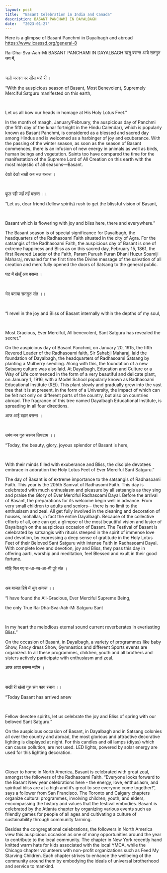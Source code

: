 ```yaml
---
layout: post
title:  "Basant Celebration in India and Canada"
description: BASANT PANCHAMI IN DAYALBAGH 
date:   "2023-01-27"
---
```


Here is a glimpse of Basant Panchmi in Dayalbagh and abroad https://www.icasssd.org/general-8

Ra-Dha-Sva-Aah-Mi
BASANT PANCHAMI IN DAYALBAGH
ऋतु बसन्त आये सतगुरु जग में,

​

चलो चरनन पर सीस धरो री ।

 

“With the auspicious season of Basant, Most Benevolent, Supremely Merciful Satguru manifested on this earth,

​

Let us all bow our heads in homage at His Holy Lotus Feet.”

In the month of maagh, January/February, the auspicious day of Panchmi (the fifth day of the lunar fortnight in the Hindu Calendar), which is popularly known as Basant Panchmi, is considered as a blessed and sacred day among Hindus and is welcomed as a harbinger of joy and exuberance. With the passing of the winter season, as soon as the season of Basant commences, there is an infusion of new energy in animals as well as birds, human beings and vegetation. Saints too have compared the time for the manifestation of the Supreme Lord of All Creation on this earth with the most majestic of all seasons—Basant.

देखो देखो सखी अब चल बसन्त ।

​

फूल रही जहँ तहँ बसन्त ।।

 

“Let us, dear friend (fellow spirits) rush to get the blissful vision of Basant,

​

Basant which is flowering with joy and bliss here, there and everywhere.”

The Basant season is of special significance for Dayalbagh, the headquarters of the Radhasoami Faith situated in the city of Agra. For the satsangis of the Radhasoami Faith,  the auspicious day of Basant is one of extreme happiness and Bliss as on this sacred day, February 15, 1861, the first Revered Leader of the Faith, Param Purush Puran Dhani Huzur Soamiji Maharaj, revealed for the first time the Divine message of the salvation of all creation and mercifully opened the doors of Satsang to the general public.

घट में खेलूँ अब बसन्त ।

​

भेद बताया सतगुरु संत ।।

​

“I revel in the joy and Bliss of Basant internally within the depths of my soul,

​

Most Gracious, Ever Merciful, All benevolent, Sant Satguru has revealed the secret.”

On the auspicious day of Basant Panchmi, on January 20, 1915, the fifth Revered Leader of the Radhasoami faith, Sir Sahabji Maharaj, laid the foundation of Dayalbagh, the headquarters of Radhasoami Satsang by planting a Mulberry seedling. Along with this, the foundation of a new Satsang culture was also laid. At Dayalbagh, Education and Culture or a Way of Life commenced in the form of a very beautiful and delicate plant, on January 1, 1916, with a Model School popularly known as Radhasoami Educational Institute (REI). This plant slowly and gradually grew into the vast tree that it is at present, in the form of a University, the impact of which can be felt not only on different parts of the country, but also on countries abroad.  The fragrance of this tree named Dayalbagh Educational Institute, is spreading in all four directions.

आज आई बहार बसन्त ।

​

उमंग मन गुरु चरनन लिपटाय ।।

 

“Today, the beauty, glory, joyous splendor of Basant is here,

​

With their minds filled with exuberance and Bliss, the disciple devotees embrace in adoration the Holy Lotus Feet of Ever Merciful Sant Satguru.”

The day of Basant is of extreme importance to the satsangis of Radhasoami Faith. This year is the 205th Samvat of Radhasomi Faith. This day is celebrated with much enthusiasm and pleasure by all satsangis as they sing and praise the Glory of Ever Merciful Radhasoami Dayal. Before the arrival of Basant, the preparations for its welcome begin well in advance. From very small children to adults and seniors-- there is no limit to the enthusiasm and zeal. All get fully involved in the cleaning and decoration of houses, mohallas, in fact the entire Dayalbagh.  Because of the collective efforts of all, one can get a glimpse of the most beautiful vision and luster of Dayalbagh on the auspicious occasion of Basant. The Festival of Basant is celebrated by satsangis with rituals steeped in the spirit of immense love and devotion, by expressing a deep sense of gratitude in the Holy Lotus Feet of their Beloved Sant Satguru with intense Faith in Radhasoami Dayal.  With complete love and devotion, joy and Bliss, they pass this day in offering aarti, worship and meditation, feel Blessed and exult in their good fortune.

मोहि मिल गए रा-धा-स्व-आ-मी पूरे संत ।

​

अब बाजत हिये में धुन अनन्त ।।

 

“I have found the All-Gracious, Ever Merciful Supreme Being,

the only True Ra-Dha-Sva-Aah-Mi Satguru Sant

​

In my heart the melodious eternal sound current reverberates in everlasting Bliss.”

On the occasion of Basant, in Dayalbagh, a variety of programmes like baby Show, Fancy dress Show, Gymnastics and different Sports events are organized. In all these programmes, children, youth and all brothers and sisters actively participate with enthusiasm and zeal.

आज आया बसन्त नवीन ।

​

सखी री खेलो गुरु संग फाग रचाय ।।

 

“Today Basant has arrived anew

​

Fellow devotee spirits, let us celebrate the joy and Bliss of spring with our beloved Sant Satguru.”

On the auspicious occasion of Basant, in Dayalbagh and in Satsang colonies all over the country and abroad, the most glorious and attractive decorative lighting is displayed at night. For this candles and oil lamps (diyas) which can cause pollution, are not used. LED lights, powered by solar energy are used for this lighting decoration. 

​

Closer to home in North America, Basant is celebrated with great zeal, amongst the followers of the Radhasoami Faith. “Everyone looks forward to the Basant New year celebrations here - the energy, love, enthusiasm, and spiritual bliss are at a high and it’s great to see everyone come together!”, says a follower from San Francisco. The Toronto and Calgary chapters organize cultural programmes, involving children, youth, and elders, encompassing the history and values that the festival embodies. Basant is celebrated by the Atlanta chapter by organizing various events such as friendly games for people of all ages and cultivating a culture of sustainability through community farming.

 

Besides the congregational celebrations, the followers in North America view this auspicious occasion as one of many opportunities around the year to contribute to the local community. The chapter in New York recently hand knitted warm hats for kids associated with the local YMCA, while the Chicago chapter volunteers with non-profit organizations such as Feed My Starving Children. Each chapter strives to enhance the wellbeing of the community around them by embodying the ideals of universal brotherhood and service to mankind.

